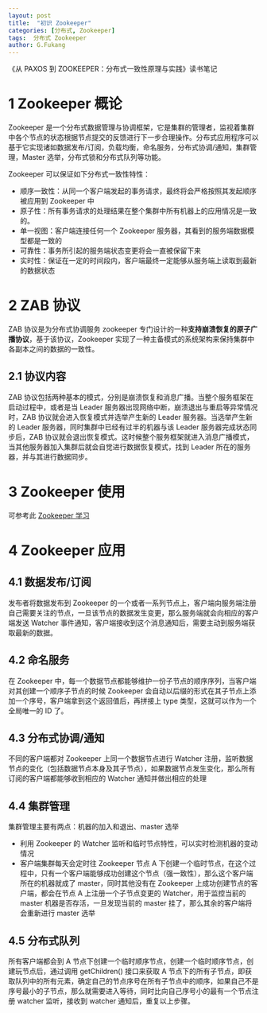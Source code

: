 ```yaml
---
layout: post
title:  "初识 Zookeeper"
categories: [分布式, Zookeeper]
tags:  分布式 Zookeeper
author: G.Fukang
---
```

《从 PAXOS 到 ZOOKEEPER：分布式一致性原理与实践》读书笔记

# 1 Zookeeper 概论 

Zookeeper 是一个分布式数据管理与协调框架，它是集群的管理者，监视着集群中各个节点的状态根据节点提交的反馈进行下一步合理操作。分布式应用程序可以基于它实现诸如数据发布/订阅，负载均衡，命名服务，分布式协调/通知，集群管理，Master 选举，分布式锁和分布式队列等功能。

Zookeeper 可以保证如下分布式一致性特性：

- 顺序一致性：从同一个客户端发起的事务请求，最终将会严格按照其发起顺序被应用到 Zookeeper 中
- 原子性：所有事务请求的处理结果在整个集群中所有机器上的应用情况是一致的。
- 单一视图：客户端连接任何一个 Zookeeper 服务器，其看到的服务端数据模型都是一致的
- 可靠性：事务所引起的服务端状态变更将会一直被保留下来
- 实时性：保证在一定的时间段内，客户端最终一定能够从服务端上读取到最新的数据状态

# 2 ZAB 协议

ZAB 协议是为分布式协调服务 zookeeper 专门设计的一种**支持崩溃恢复的原子广播协议**，基于该协议，Zookeeper 实现了一种主备模式的系统架构来保持集群中各副本之间的数据的一致性。

## 2.1 协议内容

ZAB 协议包括两种基本的模式，分别是崩溃恢复和消息广播。当整个服务框架在启动过程中，或者是当 Leader 服务器出现网络中断，崩溃退出与重启等异常情况时，ZAB 协议就会进入恢复模式并选举产生新的 Leader 服务器。当选举产生新的 Leader 服务器，同时集群中已经有过半的机器与该 Leader 服务器完成状态同步后，ZAB 协议就会退出恢复模式。这时候整个服务框架就进入消息广播模式，当其他服务器加入集群后就会自觉进行数据恢复模式，找到 Leader 所在的服务器，并与其进行数据同步。

# 3 Zookeeper 使用

可参考此 [Zookeeper 学习](https://github.com/gongfukangEE/zookeeperDemo)

# 4 Zookeeper 应用

## 4.1 数据发布/订阅

发布者将数据发布到 Zookeeper 的一个或者一系列节点上，客户端向服务端注册自己需要关注的节点，一旦该节点的数据发生变更，那么服务端就会向相应的客户端发送 Watcher 事件通知，客户端接收到这个消息通知后，需要主动到服务端获取最新的数据。

## 4.2 命名服务

在 Zookeeper 中，每一个数据节点都能够维护一份子节点的顺序序列，当客户端对其创建一个顺序子节点的时候 Zookeeper 会自动以后缀的形式在其子节点上添加一个序号，客户端拿到这个返回值后，再拼接上 type 类型，这就可以作为一个全局唯一的 ID 了。

## 4.3 分布式协调/通知

不同的客户端都对 Zookeeper 上同一个数据节点进行 Watcher 注册，监听数据节点的变化（包括数据节点本身及其子节点），如果数据节点发生变化，那么所有订阅的客户端都能够收到相应的 Watcher 通知并做出相应的处理

## 4.4 集群管理

集群管理主要有两点：机器的加入和退出、master 选举

- 利用 Zookeeper 的 Watcher 监听和临时节点特性，可以实时检测机器的变动情况 
- 客户端集群每天会定时往 Zookeeper 节点 A 下创建一个临时节点，在这个过程中，只有一个客户端能够成功创建这个节点（强一致性），那么这个客户端所在的机器就成了 master，同时其他没有在 Zookeeper 上成功创建节点的客户端，都会在节点 A 上注册一个子节点变更的 Watcher，用于监控当前的 master 机器是否存活，一旦发现当前的 master 挂了，那么其余的客户端将会重新进行 master 选举

## 4.5 分布式队列

所有客户端都会到 A 节点下创建一个临时顺序节点，创建一个临时顺序节点，创建玩节点后，通过调用 getChildren() 接口来获取 A 节点下的所有子节点，即获取队列中的所有元素，确定自己的节点序号在所有子节点中的顺序，如果自己不是序号最小的子节点，那么就需要进入等待，同时比向自己序号小的最有一个节点注册 watcher 监听，接收到 watcher 通知后，重复以上步骤。